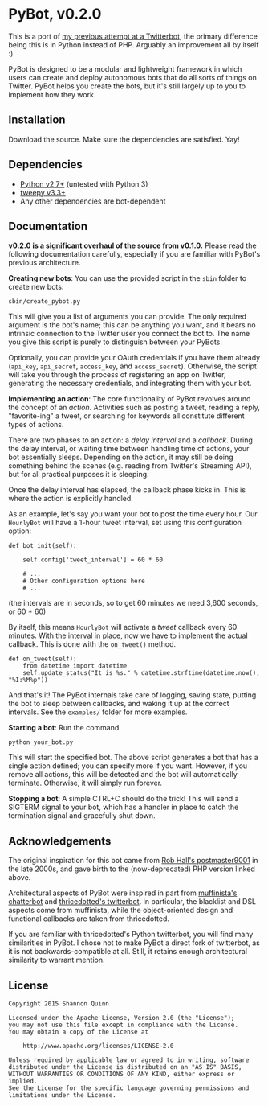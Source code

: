 PyBot, v0.2.0
=============

This is a port of [my previous attempt at a Twitterbot](https://github.com/magsol/Twitterbot), the primary difference being this is in Python instead of PHP. Arguably an improvement all by itself :)

PyBot is designed to be a modular and lightweight framework in which users can create and deploy autonomous bots that do all sorts of things on Twitter. PyBot helps you create the bots, but it's still largely up to you to implement how they work.

Installation
------------

Download the source. Make sure the dependencies are satisfied. Yay!

Dependencies
------------

  - [Python v2.7+](http://www.python.org/) (untested with Python 3)
  - [tweepy v3.3+](https://github.com/tweepy/tweepy)
  - Any other dependencies are bot-dependent

Documentation
-------------

**v0.2.0 is a significant overhaul of the source from v0.1.0.** Please read the following documentation carefully, especially if you are familiar with PyBot's previous architecture.

**Creating new bots**: You can use the provided script in the `sbin` folder to create new bots:

    sbin/create_pybot.py

This will give you a list of arguments you can provide. The only required argument is the bot's name; this can be anything you want, and it bears no intrinsic connection to the Twitter user you connect the bot to. The name you give this script is purely to distinguish between your PyBots.

Optionally, you can provide your OAuth credentials if you have them already (`api_key`, `api_secret`, `access_key`, and `access_secret`). Otherwise, the script will take you through the process of registering an app on Twitter, generating the necessary credentials, and integrating them with your bot.

**Implementing an action**: The core functionality of PyBot revolves around the concept of an *action*. Activities such as posting a tweet, reading a reply, "favorite-ing" a tweet, or searching for keywords all constitute different types of actions.

There are two phases to an action: a *delay interval* and a *callback*. During the delay interval, or waiting time between handling time of actions, your bot essentially sleeps. Depending on the action, it may still be doing something behind the scenes (e.g. reading from Twitter's Streaming API), but for all practical purposes it is sleeping.

Once the delay interval has elapsed, the callback phase kicks in. This is where the action is explicitly handled.

As an example, let's say you want your bot to post the time every hour. Our `HourlyBot` will have a 1-hour tweet interval, set using this configuration option:

    def bot_init(self):

        self.config['tweet_interval'] = 60 * 60

        # ...
        # Other configuration options here
        # ...

(the intervals are in seconds, so to get 60 minutes we need 3,600 seconds, or 60 * 60)

By itself, this means `HourlyBot` will activate a *tweet* callback every 60 minutes. With the interval in place, now we have to implement the actual callback. This is done with the `on_tweet()` method.

    def on_tweet(self):
        from datetime import datetime
        self.update_status("It is %s." % datetime.strftime(datetime.now(), "%I:%M%p"))

And that's it! The PyBot internals take care of logging, saving state, putting the bot to sleep between callbacks, and waking it up at the correct intervals. See the `examples/` folder for more examples.

**Starting a bot**: Run the command

    python your_bot.py

This will start the specified bot. The above script generates a bot that has a single action defined; you can specify more if you want. However, if you remove all actions, this will be detected and the bot will automatically terminate. Otherwise, it will simply run forever.

**Stopping a bot**: A simple CTRL+C should do the trick! This will send a SIGTERM signal to your bot, which has a handler in place to catch the termination signal and gracefully shut down.

Acknowledgements
----------------

The original inspiration for this bot came from [Rob Hall's postmaster9001](https://twitter.com/postmaster9001) in the late 2000s, and gave birth to the (now-deprecated) PHP version linked above.

Architectural aspects of PyBot were inspired in part from [muffinista's chatterbot](https://github.com/muffinista/chatterbot/) and [thricedotted's twitterbot](https://github.com/thricedotted/twitterbot). In particular, the blacklist and DSL aspects come from muffinista, while the object-oriented design and functional callbacks are taken from thricedotted.

If you are familiar with thricedotted's Python twitterbot, you will find many similarities in PyBot. I chose not to make PyBot a direct fork of twitterbot, as it is not backwards-compatible at all. Still, it retains enough architectural similarity to warrant mention.

License
-------
    Copyright 2015 Shannon Quinn

    Licensed under the Apache License, Version 2.0 (the "License");
    you may not use this file except in compliance with the License.
    You may obtain a copy of the License at

        http://www.apache.org/licenses/LICENSE-2.0

    Unless required by applicable law or agreed to in writing, software
    distributed under the License is distributed on an "AS IS" BASIS,
    WITHOUT WARRANTIES OR CONDITIONS OF ANY KIND, either express or implied.
    See the License for the specific language governing permissions and
    limitations under the License.
